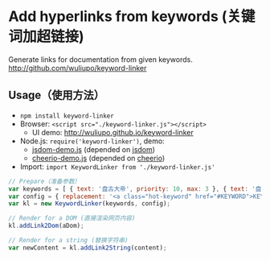 # Add hyperlinks from keywords (关键词加超链接)

Generate links for documentation from given keywords. <http://github.com/wuliupo/keyword-linker>

## Usage（使用方法）

- ```npm install keyword-linker```
- Browser: ```<script src="./keyword-linker.js"></script>```
  - UI demo: <http://wuliupo.github.io/keyword-linker>
- Node.js: ```require('keyword-linker')```, demo:
  - [jsdom-demo.js](./node-demo/jsdom-demo.js) (depended on [jsdom](https://github.com/jsdom/jsdom))
  - [cheerio-demo.js](./node-demo/cheerio-demo.js) (depended on [cheerio](https://github.com/cheeriojs/cheerio))
- Import: ```import KeywordLinker from './keyword-linker.js'```

```js
// Prepare（准备参数）
var keywords = [ { text: '盘古大帝', priority: 10, max: 3 }, { text: '盘古', priority: 1, max: 3 } ];
var config = { replacement: '<a class="hot-keyword" href="#KEYWORD">KEYWORD</a>', placeholder: 'KEYWORD', max: 10 };
var kl = new KeywordLinker(keywords, config);

// Render for a DOM (直接渲染网页内容)
kl.addLink2Dom(aDom);

// Render for a string (替换字符串)
var newContent = kl.addLink2String(content);
```
